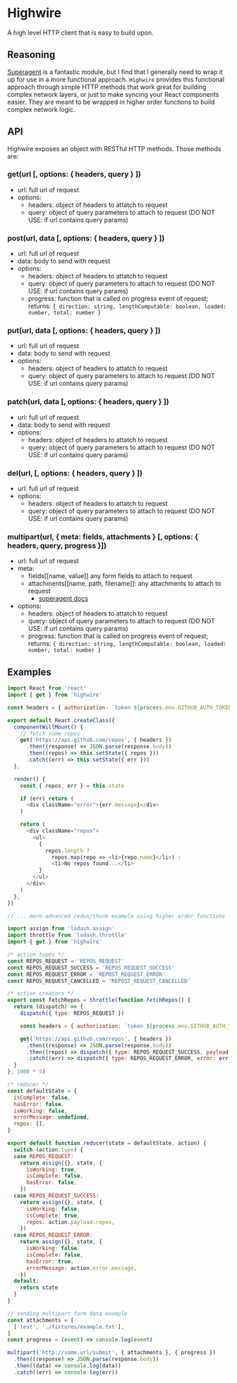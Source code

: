 # Highwire

A high level HTTP client that is easy to build upon.

## Reasoning
[Superagent](https://visionmedia.github.io/superagent/) is a fantastic module, but I find that I generally need to wrap it up for use in a more functional approach. `Highwire` provides this functional approach through simple HTTP methods that work great for building complex network layers, or just to make syncing your React components easier. They are meant to be wrapped in higher order functions to build complex network logic.

## API
Highwire exposes an object with RESTful HTTP methods. Those methods are:

### get(url [, options: { headers, query } ])

  - url: full url of request
  - options:
    - headers: object of headers to attatch to request
    - query: object of query parameters to attach to request (DO NOT USE: if url contains query params)

### post(url, data [, options: { headers, query } ])

  - url: full url of request
  - data: body to send with request
  - options:
    - headers: object of headers to attatch to request
    - query: object of query parameters to attach to request (DO NOT USE: if url contains query params)
    - progress: function that is called on progress event of request; returns: `{ direction: string, lengthComputable: boolean, loaded: number, total: number }`

### put(url, data [, options: { headers, query } ])

  - url: full url of request
  - data: body to send with request
  - options:
    - headers: object of headers to attatch to request
    - query: object of query parameters to attach to request (DO NOT USE: if url contains query params)

### patch(url, data [, options: { headers, query } ])

  - url: full url of request
  - data: body to send with request
  - options:
    - headers: object of headers to attatch to request
    - query: object of query parameters to attach to request (DO NOT USE: if url contains query params)

### del(url, [, options: { headers, query } ])

  - url: full url of request
  - options:
    - headers: object of headers to attatch to request
    - query: object of query parameters to attach to request (DO NOT USE: if url contains query params)

### multipart(url, { meta: fields, attachments } [, options: { headers, query, progress }])

- url: full url of request
- meta:
  - fields[[name, value]] any form fields to attach to request
  - attachments[[name, path, filename]]: any attachments to attach to request
    - [superagent docs](https://visionmedia.github.io/superagent/#multipart-requests)
- options:
  - headers: object of headers to attatch to request
  - query: object of query parameters to attach to request (DO NOT USE: if url contains query params)
  - progress: function that is called on progress event of request; returns: `{ direction: string, lengthComputable: boolean, loaded: number, total: number }`



## Examples

```javascript
import React from 'react'
import { get } from 'highwire'

const headers = { authorization: `token ${process.env.GITHUB_AUTH_TOKEN}` }

export default React.createClass({
  componentWillMount() {
    // fetch some repos
    get('https://api.github.com/repos', { headers })
      .then((response) => JSON.parse(response.body))
      .then((repos) => this.setState({ repos }))
      .catch((err) => this.setState({ err }))
  },

  render() {
    const { repos, err } = this.state

    if (err) return (
      <div className="error">{err.message}</div>
    )

    return (
      <div className="repos">
        <ul>
          {
            repos.length ?
              repos.map(repo => <li>{repo.name}</li>) :
              <li>No repos found...</li>
          }
        </ul>
      </div>
    )
  },
})

// ... more advanced redux/thunk example using higher order functions

import assign from 'lodash.assign'
import throttle from 'lodash.throttle'
import { get } from 'highwire'

/* action types */
const REPOS_REQUEST = 'REPOS_REQUEST'
const REPOS_REQUEST_SUCCESS = 'REPOS_REQUEST_SUCCESS'
const REPOS_REQUEST_ERROR = 'REPOST_REQUEST_ERROR'
const REPOS_REQUEST_CANCELLED = 'REPOST_REQUEST_CANCELLED'

/* action creators */
export const fetchRepos = throttle(function fetchRepos() {
  return (dispatch) => {
    dispatch({ type: REPOS_REQUEST })

    const headers = { authorization: `token ${process.env.GITHUB_AUTH_TOKEN}` }

    get('https://api.github.com/repos', { headers })
      .then((response) => JSON.parse(response.body))
      .then((repos) => dispatch({ type: REPOS_REQUEST_SUCCESS, payload: repos }))
      .catch((err) => dispatch({ type: REPOS_REQUEST_ERROR, error: err }))
  }
}, 1000 * 5)

/* reducer */
const defaultState = {
  isComplete: false,
  hasError: false,
  isWorking: false,
  errorMessage: undefined,
  repos: [],
}

export default function reducer(state = defaultState, action) {
  switch (action.type) {
  case REPOS_REQUEST:
    return assign({}, state, {
      isWorking: true,
      isComplete: false,
      hasError: false,
    })
  case REPOS_REQUEST_SUCCESS:
    return assign({}, state, {
      isWorking: false,
      isComplete: true,
      repos: action.payload.repos,
    })
  case REPOS_REQUEST_ERROR:
    return assign({}, state, {
      isWorking: false,
      isComplete: false,
      hasError: true,
      errorMessage: action.error.message,
    })
  default:
    return state
  }
}

// sending multipart form data example
const attachments = [
  ['test', './fixtures/example.txt'],
]
const progress = (event) => console.log(event)

multipart('http://some.url/submit', { attachments }, { progress })
  .then((response) => JSON.parse(response.body))
  .then((data) => console.log(data))
  .catch((err) => console.log(err))

```
